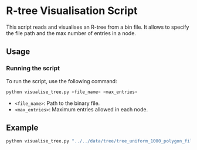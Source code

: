 # R-tree Visualisation Script

This script reads and visualises an R-tree from a bin file. It allows to specify the file path and the max number of entries in a node.

## Usage

### Running the script

To run the script, use the following command:

```bash
python visualise_tree.py <file_name> <max_entries>
```

- `<file_name>`: Path to the binary file.
- `<max_entries>`: Maximum entries allowed in each node.

## Example

```bash
python visualise_tree.py "../../data/tree/tree_uniform_1000_polygon_file_0_set_0.bin" 16
```
